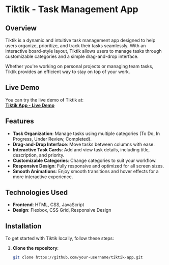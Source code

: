 # Tiktik - Task Management App

## Overview

Tiktik is a dynamic and intuitive task management app designed to help users organize, prioritize, and track their tasks seamlessly. With an interactive board-style layout, Tiktik allows users to manage tasks through customizable categories and a simple drag-and-drop interface. 

Whether you're working on personal projects or managing team tasks, Tiktik provides an efficient way to stay on top of your work.

## Live Demo

You can try the live demo of Tiktik at:  
[**Tiktik App - Live Demo**](https://tiktik-devadarshh.netlify.app/)

## Features

- **Task Organization**: Manage tasks using multiple categories (To Do, In Progress, Under Review, Completed).
- **Drag-and-Drop Interface**: Move tasks between columns with ease.
- **Interactive Task Cards**: Add and view task details, including title, description, and priority.
- **Customizable Categories**: Change categories to suit your workflow.
- **Responsive Design**: Fully responsive and optimized for all screen sizes.
- **Smooth Animations**: Enjoy smooth transitions and hover effects for a more interactive experience.

## Technologies Used

- **Frontend**: HTML, CSS, JavaScript
- **Design**: Flexbox, CSS Grid, Responsive Design

## Installation

To get started with Tiktik locally, follow these steps:

1. **Clone the repository**:

   ```bash
   git clone https://github.com/your-username/tiktik-app.git
